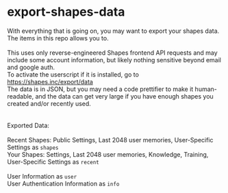 # export-shapes-data
With everything that is going on, you may want to export your shapes data. The items in this repo allows you to.\
\
This uses only reverse-engineered Shapes frontend API requests and may include some account information, but likely nothing sensitive beyond email and google auth.\
To activate the userscript if it is installed, go to https://shapes.inc/export/data \
The data is in JSON, but you may need a code prettifier to make it human-readable, and the data can get very large if you have enough shapes you created and/or recently used.\
\
\
Exported Data:\
\
Recent Shapes: Public Settings, Last 2048 user memories, User-Specific Settings as `shapes` \
Your Shapes: Settings, Last 2048 user memories, Knowledge, Training, User-Specific Settings as `recent` \
\
User Information as `user` \
User Authentication Information as `info`
